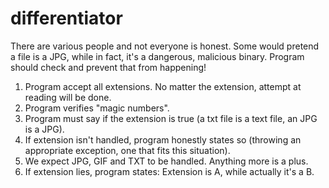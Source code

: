 # differentiator 

There are various people and not everyone is honest. Some would pretend a file is a JPG, while in fact, it's a dangerous, malicious binary.
Program should check and prevent that from happening!

1. Program accept all extensions. No matter the extension, attempt at reading will be done.
2. Program verifies "magic numbers".
3. Program must say if the extension is true (a txt file is a text file, an JPG is a JPG).
4. If extension isn't handled, program honestly states so (throwing an appropriate exception, one that fits this situation).
5. We expect JPG, GIF and TXT to be handled. Anything more is a plus.
6. If extension lies, program states: Extension is A, while actually it's a B.